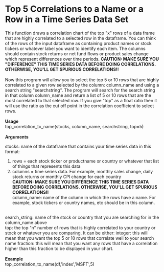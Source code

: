 ﻿# Top 5 Correlations to a Name or a Row in a Time Series Data Set

This function draws a correlation chart of the top "x" rows of a data frame that are highly correlated to a selected row in the dataframe. You can think of the rows of the input dataframe as containing product names or stock tickers or whatever label you want to identify each item. The columns should contain stock returns or net fund flows or product sales change which represent differences over time periods. <b>CAUTION: MAKE SURE YOU "DIFFERENCE" THIS TIME SERIES DATA BEFORE DOING CORRELATIONS. OTHERWISE, YOU'LL GET SPURIOUS CORRELATIONS!!</b>
<br>
<br>Now this program will allow you to select the top 5 or 10 rows that are highly correlated to a given row selected by the column: column_name and using a search string "searchstring". The    program will search for the search string in that column column_name and return a list of 5 or 10 rows that are the most correlated to that selected row. If you give "top" as a float ratio then it will use the ratio as the cut off point in the correlation coefficient to select rows.
<br>
<br>
<b>Usage<br></b>
    top_correlation_to_name(stocks, column_name, searchstring, top=5)
<br>
<br>
<b>Arguments <br></b>

stocks: name of the dataframe that contains your time series data in this format: <br>
1. rows = each stock ticker or productname or country or whatever that list of things that represents this data
1. columns = time series data. For example, monthly sales change, daily stock returns or monthly CPI change for each country
<br><b>CAUTION: MAKE SURE YOU DIFFERENCE THIS TIME SERIES DATA BEFORE DOING CORRELATIONS. OTHERWISE, YOU'LL GET SPURIOUS CORRELATIONS!!</b><br>
column_name: name of the column in which the rows have a name. For example, stock tickers or country names, etc should be in this column.
<br>
search_string: name of the stock or country that you are searching for in the column_name above
<br>
top: the top "n" number of rows that is highly correlated to your country or stock or whatever you are comparing. It can be either:
    integer: this will mean that you want the top 5 or 10 rows that correlate well to your search name
    fraction: this will mean that you want any rows that have a correlation higher than this fraction to be displayed in your chart.
<br>
<br>
<b>Example<br></b>
    top_correlation_to_name(df,'index','MSFT',5)
